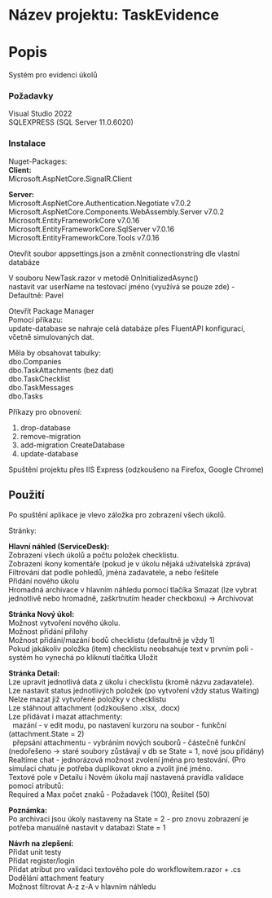 # Název projektu: TaskEvidence

# Popis
Systém pro evidenci úkolů

### Požadavky

Visual Studio 2022<br>
SQLEXPRESS (SQL Server 11.0.6020)

### Instalace

Nuget-Packages:<br>
<b>Client:</b><br>
Microsoft.AspNetCore.SignalR.Client

<b>Server:</b><br>
Microsoft.AspNetCore.Authentication.Negotiate v7.0.2<br>
Microsoft.AspNetCore.Components.WebAssembly.Server v7.0.2<br>
Microsoft.EntityFrameworkCore v7.0.16<br>
Microsoft.EntityFrameworkCore.SqlServer v7.0.16<br>
Microsoft.EntityFrameworkCore.Tools v7.0.16

Otevřít soubor appsettings.json a změnit connectionstring dle vlastní databáze

V souboru NewTask.razor v metodě OnInitializedAsync()<br>
nastavit var userName na testovací jméno (využívá se pouze zde) - Defaultně: Pavel


Otevřít Package Manager<br>
Pomocí příkazu:<br>
update-database se nahraje celá databáze přes FluentAPI konfiguraci, včetně simulovaných dat.

Měla by obsahovat tabulky:<br>
dbo.Companies<br>
dbo.TaskAttachments (bez dat)<br>
dbo.TaskChecklist<br>
dbo.TaskMessages<br>
dbo.Tasks

Příkazy pro obnovení:
1. drop-database
2. remove-migration
3. add-migration CreateDatabase
4. update-database

Spuštění projektu přes IIS Express (odzkoušeno na Firefox, Google Chrome)

## Použití

Po spuštění aplikace je vlevo záložka pro zobrazení všech úkolů.

Stránky:

<b>Hlavní náhled (ServiceDesk):</b><br>
Zobrazení všech úkolů a počtu položek checklistu.<br>
Zobrazení ikony komentáře (pokud je v úkolu nějaká uživatelská zpráva)<br>
Filtrování dat podle pohledů, jména zadavatele, a nebo řešitele<br>
Přidání nového úkolu<br>
Hromadná archivace v hlavním náhledu pomocí tlačíka Smazat (lze vybrat jednotlivě nebo hromadně, zaškrtnutím header checkboxu) -> Archivovat


<b>Stránka Nový úkol:</b><br>
Možnost vytvoření nového úkolu.<br>
Možnost přidání přílohy<br>
Možnost přidání/mazání bodů checklistu (defaultně je vždy 1)<br>
Pokud jakákoliv položka (item) checklistu neobsahuje text v prvním poli - systém ho vynechá po kliknutí tlačítka Uložit


<b>Stránka Detail:</b><br>
Lze upravit jednotlivá data z úkolu i checklistu (kromě názvu zadavatele).<br>
Lze nastavit status jednotlivých položek (po vytvoření vždy status Waiting)<br>
Nelze mazat již vytvořené položky v checklistu<br>
Lze stáhnout attachment (odzkoušeno .xlsx, .docx)<br>
Lze přidávat i mazat attachmenty:<br>
	&nbsp; mazání - v edit modu, po nastavení kurzoru na soubor - funkční (attachment.State = 2)<br>
	&nbsp; přepsání attachmentu - vybráním nových souborů - částečně funkční (nedořešeno -> staré soubory zůstávají v db se State = 1, nové jsou přidány)<br>
Realtime chat - jednorázová možnost zvolení jména pro testování. (Pro simulaci chatu je potřeba duplikovat okno a zvolit jiné jméno.<br>
Textové pole v Detailu i Novém úkolu mají nastavená pravidla validace pomocí atributů:<br>
Required a Max počet znaků - Požadavek (100), Řešitel (50)


<b>Poznámka:</b><br>
Po archivaci jsou úkoly nastaveny na State = 2 - pro znovu zobrazení je potřeba manuálně nastavit v databazi State = 1

<b>Návrh na zlepšení:</b><br>
Přidat unit testy<br>
Přidat register/login<br>
Přidat atribut pro validaci textového pole do workflowitem.razor + .cs<br>
Dodělání attachment featury<br>
Možnost filtrovat A-z z-A v hlavním náhledu
